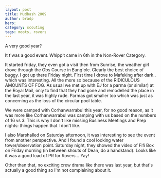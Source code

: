 ```yaml
---
layout: post
title: Mudbash 2009
author: bradp
hero:
category: scouting
tags: moots, rovers
---
```


A very good year?

It t'was a good event. Whippit came in 6th in the Non-Rover Category.

It started friday, they even got a visit then from Sunrise, the weather girl drove through the Obs Course in Bung'ole. Clearly the best choice of buggy. I got up there Friday night. First time I drove to Mafeking after dark.. which was interesting. All the more so because of the RIDICULOUS AMOUNTS OF FOG. As usual we met up with EJ for a parma (or similar) at the Royal Mail, only to find that they had gone and remodelled the place in the last year, it was highly rude. Parmas got smaller too which was just as concerning as the loss of the circular pool table.

We were camped with Corhanwarrabul this year, for no good reason, as it was more like Corhanwarrabul was camping with us based on the numbers of 16 vs 3. This is why I don't like missing Business Meetings and Prep nights: things happen that I don't like.

I also Marshalled on Saturday afternoon, it was interesting to see the event from another perspective. And I found a cool looking water tower/observation point. Saturday night, they showed the video of Fifi Box on Friday morning (in between shouts of Dean, do a handstand). Looks like it was a good load of PR for Rovers... Yay!

Other than that, no exciting crew drama like there was last year, but that's actually a good thing so I'm not complaining about it.